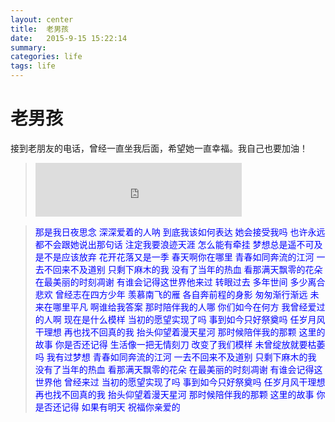 ```yaml
---
layout: center
title:  老男孩
date:   2015-9-15 15:22:14
summary:
categories: life
tags: life
---
```


# <span class="red">老男孩</span>

接到老朋友的电话，曾经一直坐我后面，希望她一直幸福。我自己也要加油！

> <iframe frameborder="no" border="0" marginwidth="0" marginheight="0" width=330 height=86 src="http://music.163.com/outchain/player?type=2&id=362998&auto=0&height=66"></iframe>

> <span style="color:blue">那是我日夜思念 深深爱着的人呐</span>
> <span style="color:blue">到底我该如何表达 她会接受我吗</span>
> <span style="color:blue">也许永远都不会跟她说出那句话</span>
> <span style="color:blue">注定我要浪迹天涯 怎么能有牵挂</span>
> <span style="color:blue">梦想总是遥不可及 是不是应该放弃</span>
> <span style="color:blue">花开花落又是一季 春天啊你在哪里</span>
> <span style="color:blue"></span>
> <span style="color:blue">青春如同奔流的江河 一去不回来不及道别</span>
> <span style="color:blue">只剩下麻木的我 没有了当年的热血</span>
> <span style="color:blue">看那满天飘零的花朵 在最美丽的时刻凋谢</span>
> <span style="color:blue">有谁会记得这世界他来过</span>
> <span style="color:blue"></span>
> <span style="color:blue">转眼过去 多年世间 多少离合悲欢</span>
> <span style="color:blue">曾经志在四方少年 羡慕南飞的雁</span>
> <span style="color:blue">各自奔前程的身影 匆匆渐行渐远</span>
> <span style="color:blue">未来在哪里平凡 啊谁给我答案</span>
> <span style="color:blue">那时陪伴我的人哪 你们如今在何方</span>
> <span style="color:blue">我曾经爱过的人啊 现在是什么模样</span>
> <span style="color:blue"></span>
> <span style="color:blue">当初的愿望实现了吗</span>
> <span style="color:blue">事到如今只好祭奠吗</span>
> <span style="color:blue">任岁月风干理想 再也找不回真的我</span>
> <span style="color:blue">抬头仰望着漫天星河</span>
> <span style="color:blue">那时候陪伴我的那颗</span>
> <span style="color:blue">这里的故事 你是否还记得</span>
> <span style="color:blue"></span>
> <span style="color:blue">生活像一把无情刻刀 改变了我们模样</span>
> <span style="color:blue">未曾绽放就要枯萎吗 我有过梦想</span>
> <span style="color:blue"></span>
> <span style="color:blue">青春如同奔流的江河 一去不回来不及道别</span>
> <span style="color:blue">只剩下麻木的我 没有了当年的热血</span>
> <span style="color:blue">看那满天飘零的花朵 在最美丽的时刻凋谢</span>
> <span style="color:blue">有谁会记得这世界他 曾经来过</span>
> <span style="color:blue"></span>
> <span style="color:blue">当初的愿望实现了吗</span>
> <span style="color:blue">事到如今只好祭奠吗</span>
> <span style="color:blue">任岁月风干理想 再也找不回真的我</span>
> <span style="color:blue">抬头仰望着漫天星河</span>
> <span style="color:blue">那时候陪伴我的那颗</span>
> <span style="color:blue">这里的故事 你是否还记得</span>
> <span style="color:blue">如果有明天 祝福你亲爱的</span>
